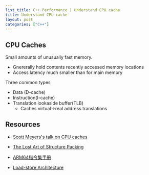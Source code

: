 ```yaml
---
list_title: C++ Performance | Understand CPU cache
title: Understand CPU cache
layout: post
categories: ["C++"]
---
```


## CPU Caches

Small amounts of unusually fast memory.
- Gnererally hold contents recently accessed memory locations
- Access latency much smaller than for main memory

Three common types
- Data (D-cache)
- Instruction(I-cache)
- Translation lookaside buffer(TLB)
	- Caches virtual->real address translations

## Resources

- [Scott Meyers's talk on CPU caches](https://www.youtube.com/watch?v=WDIkqP4JbkE)
- [The Lost Art of Structure Packing](https://www.catb.org/esr/structure-packing)

- [ARM64指令集手册](https://developer.arm.com/documentation/100076/0100/a64-instruction-set-reference/a64-data-transfer-instructions)
- [Load-store Architecture](https://en.wikipedia.org/wiki/Load%E2%80%93store_architecture)